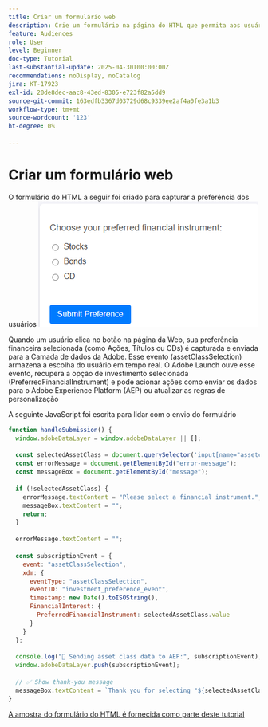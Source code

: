 ```yaml
---
title: Criar um formulário web
description: Crie um formulário na página do HTML que permita aos usuários selecionar sua preferência de investimento
feature: Audiences
role: User
level: Beginner
doc-type: Tutorial
last-substantial-update: 2025-04-30T00:00:00Z
recommendations: noDisplay, noCatalog
jira: KT-17923
exl-id: 20de8dec-aac8-43ed-8305-e723f82a5dd9
source-git-commit: 163edfb3367d03729d68c9339ee2af4a0fe3a1b3
workflow-type: tm+mt
source-wordcount: '123'
ht-degree: 0%

---
```


# Criar um formulário web

O formulário do HTML a seguir foi criado para capturar a preferência dos usuários
![formulário-html](assets/web-form.png)

Quando um usuário clica no botão na página da Web, sua preferência financeira selecionada (como Ações, Títulos ou CDs) é capturada e enviada para a Camada de dados da Adobe. Esse evento (assetClassSelection) armazena a escolha do usuário em tempo real. O Adobe Launch ouve esse evento, recupera a opção de investimento selecionada (PreferredFinancialInstrument) e pode acionar ações como enviar os dados para o Adobe Experience Platform (AEP) ou atualizar as regras de personalização

A seguinte JavaScript foi escrita para lidar com o envio do formulário

```javascript
function handleSubmission() {
  window.adobeDataLayer = window.adobeDataLayer || [];

  const selectedAssetClass = document.querySelector('input[name="assetclass"]:checked');
  const errorMessage = document.getElementById("error-message");
  const messageBox = document.getElementById("message");

  if (!selectedAssetClass) {
    errorMessage.textContent = "Please select a financial instrument.";
    messageBox.textContent = "";
    return;
  }

  errorMessage.textContent = "";

  const subscriptionEvent = {
    event: "assetClassSelection",
    xdm: {
      eventType: "assetClassSelection",
      eventID: "investment_preference_event",
      timestamp: new Date().toISOString(),
      FinancialInterest: {
        PreferredFinancialInstrument: selectedAssetClass.value
      }
    }
  };

  console.log("📩 Sending asset class data to AEP:", subscriptionEvent);
  window.adobeDataLayer.push(subscriptionEvent);

  // ✅ Show thank-you message
  messageBox.textContent = `Thank you for selecting "${selectedAssetClass.value}". We'll use this to personalize your experience.`;
}
```

[A amostra do formulário do HTML é fornecida como parte deste tutorial](assets/webform.zip)
